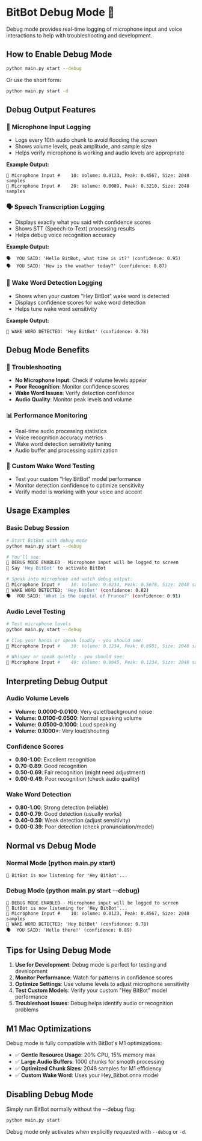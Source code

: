 # BitBot Debug Mode 🐛

Debug mode provides real-time logging of microphone input and voice interactions to help with troubleshooting and development.

## How to Enable Debug Mode

```bash
python main.py start --debug
```

Or use the short form:
```bash
python main.py start -d
```

## Debug Output Features

### 🎤 **Microphone Input Logging**
- Logs every 10th audio chunk to avoid flooding the screen
- Shows volume levels, peak amplitude, and sample size
- Helps verify microphone is working and audio levels are appropriate

**Example Output:**
```
🎤 Microphone Input #    10: Volume: 0.0123, Peak: 0.4567, Size: 2048 samples
🎤 Microphone Input #    20: Volume: 0.0089, Peak: 0.3210, Size: 2048 samples
```

### 🗣️ **Speech Transcription Logging**
- Displays exactly what you said with confidence scores
- Shows STT (Speech-to-Text) processing results
- Helps debug voice recognition accuracy

**Example Output:**
```
🗣️  YOU SAID: 'Hello BitBot, what time is it?' (confidence: 0.95)
🗣️  YOU SAID: 'How is the weather today?' (confidence: 0.87)
```

### 🎯 **Wake Word Detection Logging**
- Shows when your custom "Hey BitBot" wake word is detected
- Displays confidence scores for wake word detection
- Helps tune wake word sensitivity

**Example Output:**
```
🎯 WAKE WORD DETECTED: 'Hey BitBot' (confidence: 0.78)
```

## Debug Mode Benefits

### 🔧 **Troubleshooting**
- **No Microphone Input**: Check if volume levels appear
- **Poor Recognition**: Monitor confidence scores
- **Wake Word Issues**: Verify detection confidence
- **Audio Quality**: Monitor peak levels and volume

### 📊 **Performance Monitoring**
- Real-time audio processing statistics
- Voice recognition accuracy metrics
- Wake word detection sensitivity tuning
- Audio buffer and processing optimization

### 🎯 **Custom Wake Word Testing**
- Test your custom "Hey BitBot" model performance
- Monitor detection confidence to optimize sensitivity
- Verify model is working with your voice and accent

## Usage Examples

### Basic Debug Session
```bash
# Start BitBot with debug mode
python main.py start --debug

# You'll see:
🐛 DEBUG MODE ENABLED - Microphone input will be logged to screen
🎯 Say 'Hey BitBot' to activate BitBot

# Speak into microphone and watch debug output:
🎤 Microphone Input #    10: Volume: 0.0234, Peak: 0.5678, Size: 2048 samples
🎯 WAKE WORD DETECTED: 'Hey BitBot' (confidence: 0.82)
🗣️  YOU SAID: 'What is the capital of France?' (confidence: 0.91)
```

### Audio Level Testing
```bash
# Test microphone levels
python main.py start --debug

# Clap your hands or speak loudly - you should see:
🎤 Microphone Input #    30: Volume: 0.1234, Peak: 0.8901, Size: 2048 samples

# Whisper or speak quietly - you should see:
🎤 Microphone Input #    40: Volume: 0.0045, Peak: 0.1234, Size: 2048 samples
```

## Interpreting Debug Output

### Audio Volume Levels
- **Volume: 0.0000-0.0100**: Very quiet/background noise
- **Volume: 0.0100-0.0500**: Normal speaking volume
- **Volume: 0.0500-0.1000**: Loud speaking
- **Volume: 0.1000+**: Very loud/shouting

### Confidence Scores
- **0.90-1.00**: Excellent recognition
- **0.70-0.89**: Good recognition
- **0.50-0.69**: Fair recognition (might need adjustment)
- **0.00-0.49**: Poor recognition (check audio quality)

### Wake Word Detection
- **0.80-1.00**: Strong detection (reliable)
- **0.60-0.79**: Good detection (usually works)
- **0.40-0.59**: Weak detection (adjust sensitivity)
- **0.00-0.39**: Poor detection (check pronunciation/model)

## Normal vs Debug Mode

### Normal Mode (python main.py start)
```
🤖 BitBot is now listening for 'Hey BitBot'...
```

### Debug Mode (python main.py start --debug)
```
🐛 DEBUG MODE ENABLED - Microphone input will be logged to screen
🤖 BitBot is now listening for 'Hey BitBot'...
🎤 Microphone Input #    10: Volume: 0.0123, Peak: 0.4567, Size: 2048 samples
🎯 WAKE WORD DETECTED: 'Hey BitBot' (confidence: 0.78)
🗣️  YOU SAID: 'Hello there!' (confidence: 0.89)
```

## Tips for Using Debug Mode

1. **Use for Development**: Debug mode is perfect for testing and development
2. **Monitor Performance**: Watch for patterns in confidence scores
3. **Optimize Settings**: Use volume levels to adjust microphone sensitivity
4. **Test Custom Models**: Verify your custom "Hey BitBot" model performance
5. **Troubleshoot Issues**: Debug helps identify audio or recognition problems

## M1 Mac Optimizations

Debug mode is fully compatible with BitBot's M1 optimizations:
- ✅ **Gentle Resource Usage**: 20% CPU, 15% memory max
- ✅ **Large Audio Buffers**: 1000 chunks for smooth processing
- ✅ **Optimized Chunk Sizes**: 2048 samples for M1 efficiency
- ✅ **Custom Wake Word**: Uses your Hey_Bitbot.onnx model

## Disabling Debug Mode

Simply run BitBot normally without the --debug flag:

```bash
python main.py start
```

Debug mode only activates when explicitly requested with `--debug` or `-d`. 